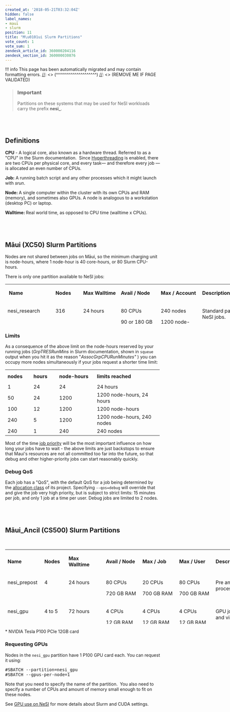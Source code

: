 ```yaml
---
created_at: '2018-05-21T03:32:04Z'
hidden: false
label_names:
- maui
- slurm
position: 11
title: "M\u0101ui Slurm Partitions"
vote_count: 1
vote_sum: 1
zendesk_article_id: 360000204116
zendesk_section_id: 360000030876
---
```




[//]: <> (REMOVE ME IF PAGE VALIDATED)
[//]: <> (vvvvvvvvvvvvvvvvvvvv)
!!! info
    This page has been automatically migrated and may contain formatting errors.
[//]: <> (^^^^^^^^^^^^^^^^^^^^)
[//]: <> (REMOVE ME IF PAGE VALIDATED)

<blockquote class="blockquote-warning">
<h3 id="prerequisites">Important</h3>
<p>Partitions on these systems that may be used for NeSI workloads carry the prefix <strong>nesi_</strong>.</p>
</blockquote>
<h2> </h2>
<h2>Definitions</h2>
<p><strong>CPU</strong> - A logical core, also known as a hardware thread. Referred to as a "CPU" in the Slurm documentation.  Since <a href="https://support.nesi.org.nz/hc/en-gb/articles/360000568236/" target="_self">Hyperthreading</a> is enabled, there are two CPUs per physical core, and every task— and therefore every job — is allocated an even number of CPUs.</p>
<p><strong>Job:</strong> A running batch script and any other processes which it might launch with <em>srun</em>.</p>
<p><strong>Node: </strong>A single computer within the cluster with its own CPUs and RAM (memory), and sometimes also GPUs. A node is analogous to a workstation (desktop PC) or laptop.</p>
<p><strong>Walltime: </strong>Real world time, as opposed to CPU time (walltime x CPUs).</p>
<h2> </h2>
<h2>Māui (XC50) Slurm Partitions</h2>
<p>Nodes are not shared between jobs on Māui, so the minimum charging unit is node-hours, where 1 node-hour is 40 core-hours, or 80 Slurm CPU-hours.</p>
<p>There is only one partition available to NeSI jobs:</p>
<table style="height: 135px; width: 850px;">
<tbody>
<tr style="height: 46px;">
<td style="width: 148.15px; height: 46px;">
<p><strong> Name</strong><strong> </strong></p>
</td>
<td style="width: 79.7833px; height: 46px;">
<p><strong>Nodes</strong></p>
</td>
<td style="width: 115.8px; height: 46px;">
<p><strong>Max Walltime</strong></p>
</td>
<td style="width: 131.333px; height: 46px;">
<p><strong>Avail / Node</strong></p>
</td>
<td style="width: 131.333px; height: 46px;">
<p><strong>Max / Account</strong></p>
</td>
<td style="width: 226.6px; height: 46px;">
<p><strong>Description</strong></p>
</td>
</tr>
<tr style="height: 89px;">
<td style="width: 148.15px; vertical-align: top; height: 89px;">
<p>nesi_research</p>
</td>
<td style="width: 79.7833px; vertical-align: top; height: 89px;">
<p>316</p>
</td>
<td style="width: 115.8px; vertical-align: top; height: 89px;">
<p>24 hours</p>
</td>
<td style="width: 131.333px; vertical-align: top; height: 89px;">
<p>80 CPUs</p>
<p>90 or 180 GB RAM</p>
</td>
<td style="width: 131.333px; vertical-align: top; height: 89px;">
<p>240 nodes</p>
<p>1200 node-hours running</p>
</td>
<td style="width: 226.6px; vertical-align: top; height: 89px;">
<p>Standard partition for all NeSI jobs.<br><br></p>
</td>
</tr>
</tbody>
</table>
<h3>Limits</h3>
<p>As a consequence of the above limit on the node-hours reserved by your running jobs (<em>GrpTRESRunMins</em> in Slurm documentation, shown in <code>squeue</code> output when you hit it as the reason "<em>AssocGrpCPURunMinutes"</em> ) you can occupy more nodes simultaneously if your jobs request a shorter time limit:</p>
<table style="width: 503.4755859375px;">
<tbody>
<tr style="height: 43px;">
<td style="width: 73px; height: 43px;"><strong>nodes</strong></td>
<td style="width: 73px; height: 43px;"><strong>hours</strong></td>
<td style="width: 120px; height: 43px;"><strong>node-hours</strong></td>
<td style="width: 227.4755859375px; height: 43px;"><strong>limits reached</strong></td>
</tr>
<tr style="height: 14.453857421875px;">
<td style="width: 73px; height: 14.453857421875px;">1</td>
<td style="width: 73px; height: 14.453857421875px;">24</td>
<td style="width: 120px; height: 14.453857421875px;">24</td>
<td style="width: 227.4755859375px; height: 14.453857421875px;">24 hours</td>
</tr>
<tr style="height: 21px;">
<td style="width: 73px; height: 21px;">50</td>
<td style="width: 73px; height: 21px;">24</td>
<td style="width: 120px; height: 21px;">1200</td>
<td style="width: 227.4755859375px; height: 21px;">1200 node-hours, 24 hours</td>
</tr>
<tr style="height: 21px;">
<td style="width: 73px; height: 21px;">100</td>
<td style="width: 73px; height: 21px;">12</td>
<td style="width: 120px; height: 21px;">1200</td>
<td style="width: 227.4755859375px; height: 21px;">1200 node-hours</td>
</tr>
<tr style="height: 21px;">
<td style="width: 73px; height: 21px;">240</td>
<td style="width: 73px; height: 21px;">5</td>
<td style="width: 120px; height: 21px;">1200</td>
<td style="width: 227.4755859375px; height: 21px;">1200 node-hours, 240 nodes</td>
</tr>
<tr style="height: 21px;">
<td style="width: 73px; height: 21px;">240</td>
<td style="width: 73px; height: 21px;">1</td>
<td style="width: 120px; height: 21px;">240</td>
<td style="width: 227.4755859375px; height: 21px;">240 nodes </td>
</tr>
</tbody>
</table>
<p>Most of the time <a href="https://support.nesi.org.nz/hc/en-gb/articles/360000201636" target="_self">job priority</a> will be the most important influence on how long your jobs have to wait - the above limits are just backstops to ensure that Maui's resources are not all committed too far into the future, so that debug and other higher-priority jobs can start reasonably quickly.</p>
<h3>Debug QoS</h3>
<p>Each job has a "QoS", with the default QoS for a job being determined by the <a href="https://support.nesi.org.nz/hc/en-gb/articles/360000202535-Overview">allocation class</a> of its project. Specifying <code>--qos=debug</code> will override that and give the job very high priority, but is subject to strict limits: 15 minutes per job, and only 1 job at a time per user. Debug jobs are limited to 2 nodes.<a name="_Toc514341606"></a></p>
<h2> </h2>
<h2>Māui_Ancil (CS500) Slurm Partitions</h2>
<p> </p>
<table style="height: 242px; width: 850px;">
<tbody>
<tr style="height: 46px;">
<td style="height: 49px; width: 104.55px;">
<p><strong>Name</strong></p>
</td>
<td style="height: 49px; width: 64.35px;">
<p><strong>Nodes</strong></p>
</td>
<td style="height: 49px; width: 110.567px;">
<p><strong>Max Walltime</strong></p>
</td>
<td style="height: 49px; width: 110.567px;">
<p><strong>Avail / Node</strong></p>
</td>
<td style="height: 49px; width: 111.583px;">
<p><strong>Max / Job</strong></p>
</td>
<td style="height: 49px; width: 110.583px;">
<p><strong>Max / User</strong></p>
</td>
<td style="height: 49px; width: 159.8px;">
<p><strong>Description</strong></p>
</td>
</tr>
<tr style="height: 91px;">
<td style="height: 36px; width: 104.55px; vertical-align: top;">
<p>nesi_prepost</p>
</td>
<td style="height: 36px; width: 64.35px; vertical-align: top;">
<p>4</p>
</td>
<td style="height: 36px; width: 110.567px; vertical-align: top;">
<p>24 hours</p>
</td>
<td style="height: 36px; width: 110.567px; vertical-align: top;">
<p>80 CPUs</p>
<p>720 GB RAM</p>
</td>
<td style="height: 36px; width: 111.583px; vertical-align: top;">
<p>20 CPUs</p>
<p>700 GB RAM</p>
</td>
<td style="height: 36px; width: 110.583px; vertical-align: top;">
<p>80 CPUs</p>
<p>700 GB RAM</p>
</td>
<td style="height: 36px; width: 159.8px; vertical-align: top;">
<p>Pre and post processing tasks.</p>
</td>
</tr>
<tr style="height: 103.2337646484375px;">
<td style="height: 87px; width: 104.55px; vertical-align: top;">
<p>nesi_gpu</p>
</td>
<td style="height: 87px; width: 64.35px; vertical-align: top;">
<p>4 to 5</p>
</td>
<td style="height: 87px; width: 110.567px; vertical-align: top;">
<p>72 hours</p>
</td>
<td style="height: 87px; width: 110.567px; vertical-align: top;">
<p>4 CPUs</p>
<p>12 GB RAM</p>
<p>1 P100 GPU*</p>
</td>
<td style="height: 87px; width: 111.583px; vertical-align: top;">
<p>4 CPUs</p>
<p>12 GB RAM</p>
<p>1 P100 GPU</p>
</td>
<td style="height: 87px; width: 110.583px; vertical-align: top;">
<p>4 CPUs</p>
<p>12 GB RAM</p>
<p>1 P100 GPU</p>
</td>
<td style="height: 87px; width: 159.8px; vertical-align: top;">
<p>GPU jobs and visualisation. </p>
</td>
</tr>
<tr style="height: 70px;">
<td style="height: 70px; width: 104.55px; vertical-align: top;">
<p>nesi_igpu</p>
</td>
<td style="height: 70px; width: 64.35px; vertical-align: top;">
<p>0 to 1</p>
</td>
<td style="height: 70px; width: 110.567px; vertical-align: top;">
<p>2 hours</p>
</td>
<td style="height: 70px; width: 110.567px; vertical-align: top;">
<p>4 CPUs</p>
<p>12 GB RAM</p>
<p>1 P100 GPU*</p>
</td>
<td style="height: 70px; width: 111.583px; vertical-align: top;">
<p>4 CPUs</p>
<p>12 GB RAM</p>
<p>1 P100 GPU</p>
</td>
<td style="height: 70px; width: 110.583px; vertical-align: top;">
<p>4 CPUs</p>
<p>12 GB RAM</p>
<p>1 P100 GPU</p>
</td>
<td style="height: 70px; width: 159.8px; vertical-align: top;">
<p>Interactive GPU access 7am - 8pm.</p>
</td>
</tr>
</tbody>
</table>
<p>* <span class="">NVIDIA Tesla P100 PCIe 12GB card</span></p>
<h3 id="req_gpu">Requesting GPUs</h3>
<p>Nodes in the <code>nesi_gpu</code> partition have 1 P100 GPU card each. You can request it using:</p>
<pre>#SBATCH --partition=nesi_gpu<br>#SBATCH --gpus-per-node=1</pre>
<p>Note that you need to specify the name of the partition.  You also need to specify a number of CPUs and amount of memory small enough to fit on these nodes.</p>
<p>See <a href="https://support.nesi.org.nz/hc/en-gb/articles/360001471955" target="_self" rel="undefined">GPU use on NeSI</a> for more details about Slurm and CUDA settings.</p>
<p> </p>